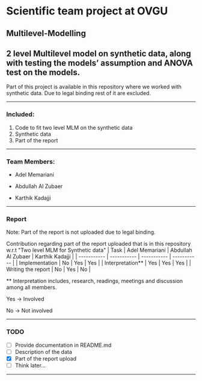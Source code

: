 # Scientific team project at OVGU

## Multilevel-Modelling
2 level Multilevel model on synthetic data, along with testing the models’ assumption and  ANOVA test on the models.
---

Part of this project is available in this repository where we worked with synthetic data. Due to legal binding rest of it are excluded. 

---

### Included: 

1. Code to fit two level MLM on the synthetic data
2. Synthetic data
3. Part of the report

---
###  Team Members:


* Adel Memariani

* Abdullah Al Zubaer

* Karthik Kadajji

---

### Report


Note: Part of the report is not uploaded due to legal binding. 

Contribution regarding part of the report uploaded that is in this repository w.r.t "Two level MLM for Synthetic data"
| Task      | Adel Memariani | Abdullah Al Zubaer      | Karthik Kadajji |
| ----------- | ----------- | ----------- | ----------- |
| Implementation      | No       | Yes      | Yes       |
| Interpretation**  | Yes        | Yes      | Yes       |
| Writing the report   | No        | Yes      | No       |

** Interpretation includes, research, readings, meetings and discussion among all members.

Yes -> Involved

No -> Not involved

---

###  TODO
* [ ] Provide documentation in README.md
* [ ] Description of the data
* [X] Part of the report upload
* [ ] Think later...
---

